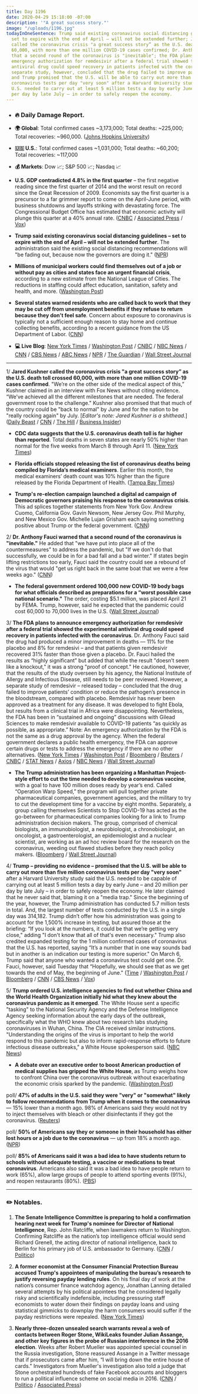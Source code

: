 ```yaml
---
title: Day 1196
date: 2020-04-29 15:18:00 -07:00
description: '"A great success story."'
image: "/uploads/1196.jpg"
todayInOneSentence: Trump said existing coronavirus social distancing guidelines –
  set to expire with the end of April – will not be extended further; Jared Kushner
  called the coronavirus crisis "a great success story” as the U.S. death toll crossed
  60,000, with more than one million COVID-19 cases confirmed; Dr. Anthony Fauci warned
  that a second round of the coronavirus is "inevitable"; the FDA plans to announce
  emergency authorization for remdesivir after a federal trial showed the experimental
  antiviral drug could speed recovery in patients infected with the coronavirus; a
  separate study, however, concluded that the drug failed to improve patients' condition;
  and Trump promised that the U.S. will be able to carry out more than five million
  coronavirus tests per day "very soon" after a Harvard University study said the
  U.S. needed to carry out at least 5 million tests a day by early June – and 20 million
  per day by late July – in order to safely reopen the economy.
---
```


* ### 🔥 Daily Damage Report.

* **🌍 Global**: Total confirmed cases \~3,173,000; Total deaths: \~225,000; Total recoveries: \~960,000. ([Johns Hopkins University](https://coronavirus.jhu.edu/map.html))

* **🇺🇸 U.S.**: Total confirmed cases \~1,031,000; Total deaths: \~60,200; Total recoveries: \~117,000

* **💰 Markets**: Dow 📈; S&P 500 📈; Nasdaq 📈

* **U.S. GDP contradicted 4.8% in the first quarter** – the first negative reading since the first quarter of 2014 and the worst result on record since the Great Recession of 2009. Economists say the first quarter is a precursor to a far grimmer report to come on the April-June period, with business shutdowns and layoffs striking with devastating force. The Congressional Budget Office has estimated that economic activity will plunge this quarter at a 40% annual rate. ([CNBC](https://www.cnbc.com/2020/04/29/us-gdp-q1-2020-first-reading.html) / [Associated Press](https://apnews.com/e0d04987133c2f48992b98ace0a1e846) / [Vox](https://www.vox.com/2020/4/29/21241027/q1-gdp-report-coronavirus-recession))

* **Trump said existing coronavirus social distancing guidelines – set to expire with the end of April – will not be extended further**. The administration said the existing social distancing recommendations will "be fading out, because now the governors are doing it." ([NPR](https://www.npr.org/sections/coronavirus-live-updates/2020/04/29/848025672/white-houses-social-distancing-guidelines-will-be-fading-out-trump-says))

* **Millions of municipal workers could find themselves out of a job or without pay as cities and states face an urgent financial crisis**, according to a new estimate from the National League of Cities. The reductions in staffing could affect education, sanitation, safety and health, and more. ([Washington Post](https://www.washingtonpost.com/business/2020/04/29/cities-states-layoffs-furloughs-coronavirus/))

* **Several states warned residents who are called back to work that they may be cut off from unemployment benefits if they refuse to return because they don't feel safe**. Concern about exposure to coronavirus is typically not a sufficient enough reason to stay home and continue collecting benefits, according to a recent guidance from the US Department of Labor. ([CNN](https://www.cnn.com/2020/04/29/politics/states-reopening-unemployment-benefits/index.html))

* **💻 Live Blog**: [New York Times](https://www.nytimes.com/2020/04/29/us/coronavirus-usa-cases-deaths.html) / [Washington Post](https://www.washingtonpost.com/world/2020/04/29/coronavirus-latest-news/) / [CNBC](https://www.cnbc.com/2020/04/29/coronavirus-latest-updates.html) / [NBC News](https://www.nbcnews.com/health/health-news/live-blog/2020-04-29-coronavirus-news-n1195006) / [CNN](https://www.cnn.com/us/live-news/us-coronavirus-update-04-29-20/index.html) / [CBS News](https://www.cbsnews.com/live-updates/coronavirus-live-updates-2020-04-29/) / [ABC News](https://abcnews.go.com/Health/coronavirus-updates-us-federal-inmate-dies-covid-19/story?id=70399771) / [NPR](https://www.npr.org/sections/coronavirus-live-updates) / [The Guardian](https://www.theguardian.com/world/live/2020/apr/29/coronavirus-us-economy-covid-19-donald-trump-live) / [Wall Street Journal](https://www.wsj.com/livecoverage/latest-updates/coronavirus?mod=theme_coronavirus-ribbon)

---

1/ **Jared Kushner called the coronavirus crisis "a great success story” as the U.S. death toll crossed 60,000, with more than one million COVID-19 cases confirmed**. "We’re on the other side of the medical aspect of this,” Kushner claimed in an interview with Fox News without citing evidence. “We’ve achieved all the different milestones that are needed. The federal government rose to the challenge." Kushner also promised that that much of the country could be "back to normal" by June and for the nation to be "really rocking again" by July. \[*Editor's note: Jared Kushner is a shithead*.\] ([Daily Beast](https://www.thedailybeast.com/jared-kushner-calls-coronavirus-response-a-great-success-story-as-death-toll-nears-60000?ref=home) / [CNN](https://www.cnn.com/2020/04/29/politics/jared-kushner-coronavirus-success-story/index.html) / [The Hill](https://thehill.com/homenews/administration/495212-kushner-predicts-much-of-the-country-will-be-back-to-normal-in-june) / [Business Insider](https://www.businessinsider.com/jared-kushner-coronavirus-great-success-story-rocking-july-reopen-economy-2020-4))

* **CDC data suggests that the U.S. coronavirus death toll is far higher than reported**. Total deaths in seven states are nearly 50% higher than normal for the five weeks from March 8 through April 11. ([New York Times](https://www.nytimes.com/interactive/2020/04/28/us/coronavirus-death-toll-total.html))

* **Florida officials stopped releasing the list of coronavirus deaths being compiled by Florida’s medical examiners**. Earlier this month, the medical examiners’ death count was 10% higher than the figure released by the Florida Department of Health. ([Tampa Bay Times](https://www.tampabay.com/news/health/2020/04/29/florida-medical-examiners-were-releasing-coronavirus-death-data-the-state-made-them-stop/))

* **Trump's re-election campaign launched a digital ad campaign of Democratic governors praising his response to the coronavirus crisis**. This ad splices together statements from New York Gov. Andrew Cuomo, California Gov. Gavin Newsom, New Jersey Gov. Phil Murphy, and New Mexico Gov. Michelle Lujan Grisham  each saying something positive about Trump or the federal government. ([CNN](https://www.cnn.com/2020/04/29/politics/trump-campaign-digital-ad-coronavirus/index.html))

2/ **Dr. Anthony Fauci warned that a second round of the coronavirus is "inevitable."** He added that "we have put into place all of the countermeasures" to address the pandemic, but "If we don't do that successfully, we could be in for a bad fall and a bad winter." If states begin lifting restrictions too early, Fauci said the country could see a rebound of the virus that would "get us right back in the same boat that we were a few weeks ago." ([CNN](https://www.cnn.com/2020/04/29/health/us-coronavirus-wednesday/index.html))

* **The federal government ordered 100,000 new COVID-19 body bags for what officials described as preparations for a “worst possible case national scenario."** The order, costing $5.1 million, was placed April 21 by FEMA. Trump, however, said he expected that the pandemic could cost 60,000 to 70,000 lives in the U.S. ([Wall Street Journal](https://www.wsj.com/articles/u-s-buys-more-body-bags-preparing-for-worst-case-cornavirus-scenario-11588172780))

3/ **The FDA plans to announce emergency authorization for remdesivir after a federal trial showed the experimental antiviral drug could speed recovery in patients infected with the coronavirus**. Dr. Anthony Fauci said the drug had produced a minor improvement in deaths — 11% for the placebo and 8% for remdesivi – and that patients given remdesivir recovered 31% faster than those given a placebo. Dr. Fauci hailed the results as “highly significant” but added that while the result "doesn’t seem like a knockout," it was a strong "proof of concept." He cautioned, however, that the results of the study overseen by his agency, the National Institute of Allergy and Infectious Disease, still needs to be peer reviewed. However, a separate study of remdesivir – released today – concluded that the drug failed to improve patients’ condition or reduce the pathogen’s presence in the bloodstream, compared with placebo. Remdesivir has never been approved as a treatment for any disease. It was developed to fight Ebola, but results from a clinical trial in Africa were disappointing. Nevertheless, the FDA has been in “sustained and ongoing” discussions with Gilead Sciences to make remdesivir available to COVID-19 patients “as quickly as possible, as appropriate.” Note: An emergency authorization by the FDA is not the same as a drug approval by the agency. When the federal government declares a public health emergency, the FDA can approve certain drugs or tests to address the emergency if there are no other alternatives. ([New York Times](https://www.nytimes.com/2020/04/29/health/gilead-remdesivir-coronavirus.html?action=click&module=Spotlight&pgtype=Homepage) / [Washington Post](https://www.washingtonpost.com/business/2020/04/29/gilead-says-positive-results-coronavirus-drug-remdesivir-will-be-released-by-nih/) / [Bloomberg](https://www.bloomberg.com/news/articles/2020-04-29/gilead-remdesivir-trial-for-covid-19-has-met-primary-endpoint?sref=MIBMEEoj) / [Reuters](https://www.reuters.com/article/us-health-coronavirus-gilead-remdesivir/gilead-says-remdesivir-shows-improvement-in-covid-19-patients-when-used-early-idUSKBN22B1T9) / [CNBC](https://www.cnbc.com/2020/04/29/gilead-reports-positive-data-on-remdesivir-coronavirus-drug-trial.html) / [STAT News](https://www.statnews.com/2020/04/29/gilead-says-critical-study-of-covid-19-drug-shows-patients-are-responding-to-treatment/) / [Axios](https://www.axios.com/gileads-remdesivir-clinical-trials-nih-4644e623-e4d6-4181-bdaa-c35281374e93.html) / [NBC News](https://www.nbcnews.com/health/health-news/coronavirus-drug-remdesivir-shows-promise-large-trial-n1195171) / [Wall Street Journal](https://www.wsj.com/articles/gilead-says-remdesivir-as-effective-treating-severe-covid-19-in-shorter-period-11588166509?mod=hp_lead_pos4))

* **The Trump administration has been organizing a Manhattan Project-style effort to cut the time needed to develop a coronavirus vaccine**, with a goal to have 100 million doses ready by year’s end. Called “Operation Warp Speed,” the program will pull together private pharmaceutical companies, government agencies, and the military to try to cut the development time for a vaccine by eight months. Separately, a group calling themselves Scientists to Stop COVID-19 has acted as the go-between for pharmaceutical companies looking for a link to Trump administration decision makers. The group, comprised of chemical biologists, an immunobiologist, a neurobiologist, a chronobiologist, an oncologist, a gastroenterologist, an epidemiologist and a nuclear scientist, are working as an ad hoc review board for the research on the coronavirus, weeding out flawed studies before they reach policy makers. ([Bloomberg](https://www.bloomberg.com/news/articles/2020-04-29/trump-s-operation-warp-speed-aims-to-rush-coronavirus-vaccine?sref=MIBMEEoj) / [Wall Street Journal](https://www.wsj.com/articles/the-secret-group-of-scientists-and-billionaires-pushing-trump-on-a-covid-19-plan-11587998993))

4/ **Trump – providing no evidence – promised that the U.S. will be able to carry out more than five million coronavirus tests per day "very soon"** after a Harvard University study said the U.S. needed to be capable of carrying out at least 5 million tests a day by early June – and 20 million per day by late July – in order to safely reopen the economy. He later claimed that he never said that, blaming it on a "media trap." Since the beginning of the year, however, the Trump administration has conducted 5.7 million tests in total. And, the largest number of tests conducted by the U.S. in a single day was 314,182. Trump didn’t offer how his administration was going to account for the 1,500% increase in testing, but assured those at the briefing: “If you look at the numbers, it could be that we’re getting very close," adding "I don't know that all of that's even necessary." Trump also credited expanded testing for the 1 million confirmed cases of coronavirus that the U.S. has reported, saying “It’s a number that in one way sounds bad but in another is an indication our testing is more superior." On March 6, Trump said that anyone who wanted a coronavirus test could get one. Dr. Fauci, however, said Tuesday that “Hopefully, we should see that as we get towards the end of May, the beginning of June." ([Time](https://time.com/5828843/trump-coronavirus-testing-giroir/) / [Washington Post](https://www.washingtonpost.com/politics/2020/04/29/fauci-coronavirus-tests-month-away/) / [Bloomberg](https://www.bloomberg.com/news/articles/2020-04-29/trump-credits-testing-for-u-s-surpassing-1-million-virus-cases?sref=MIBMEEoj) / [CNN](https://www.cnn.com/2020/04/29/politics/donald-trump-coronavirus-messaging/index.html) / [CBS News](https://www.cbsnews.com/news/trump-backtracks-5-million-tests-day/) / [Vox](https://www.vox.com/2020/4/29/21241120/trump-us-coronavirus-testing-problem))

5/ **Trump ordered U.S. intelligence agencies to find out whether China and the World Health Organization initially hid what they knew about the coronavirus pandemic as it emerged**. The White House sent a specific "tasking" to the National Security Agency and the Defense Intelligence Agency seeking information about the early days of the outbreak, specifically what the WHO knew about two research labs studying coronaviruses in Wuhan, China. The CIA received similar instructions. "Understanding the origins of the virus is important to help the world respond to this pandemic but also to inform rapid-response efforts to future infectious disease outbreaks," a White House spokesperson said. ([NBC News](https://www.nbcnews.com/politics/national-security/trump-administration-asks-intelligence-agencies-find-out-whether-china-who-n1194451))

* **A debate over an executive order to boost American production of medical supplies has gripped the White House**, as Trump weighs how to confront China over the coronavirus outbreak without exacerbating the economic crisis sparked by the pandemic. ([Washington Post](https://www.washingtonpost.com/business/2020/04/29/white-house-aides-torn-over-trade-hawks-proposal-president-trump-weighs-action-china/))

poll/ **47% of adults in the U.S. said they were "very" or "somewhat" likely to follow recommendations from Trump when it comes to the coronavirus** — 15% lower than a month ago. 98% of Americans said they would not try to inject themselves with bleach or other disinfectants if they got the coronavirus. ([Reuters](https://www.reuters.com/article/us-usa-election-poll-idUSKCN22A3CK))

poll/ **50% of Americans say they or someone in their household has either lost hours or a job due to the coronavirus** — up from 18% a month ago. ([NPR](https://www.npr.org/2020/04/29/847517729/poll-half-of-americans-financially-affected-by-coronavirus))

poll/ **85% of Americans said it was a bad idea to have students return to schools without adequate testing, a vaccine or medications to treat coronavirus**. Americans also said it was a bad idea to have people return to work (65%), allow large groups of people to attend sporting events (91%), and reopen restaurants (80%). ([PBS](https://www.pbs.org/newshour/politics/despite-widespread-economic-hardship-most-americans-not-ready-to-reopen-poll-says))

---

### ✏️ Notables.

1. **The Senate Intelligence Committee is preparing to hold a confirmation hearing next week for Trump's nominee for Director of National Intelligence**, Rep. John Ratcliffe, when lawmakers return to Washington. Confirming Ratcliffe as the nation’s top intelligence official would send Richard Grenell, the acting director of national intelligence, back to Berlin for his primary job of U.S. ambassador to Germany. ([CNN](https://www.cnn.com/2020/04/29/politics/ratcliffe-dni-confirmation-hearing/index.html) / [Politico](https://www.politico.com/news/2020/04/29/senate-john-ratcliffe-confirmation-hearing-221368))

2. **A former economist at the Consumer Financial Protection Bureau accused Trump's appointees of manipulating the bureau’s research to justify reversing payday lending rules**. On his final day of work at the nation’s consumer finance watchdog agency, Jonathan Lanning detailed several attempts by his political apointees that he considered legally risky and scientifically indefensible, including pressuring staff economists to water down their findings on payday loans and using statistical gimmicks to downplay the harm consumers would suffer if the payday restrictions were repealed. ([New York Times](https://www.nytimes.com/2020/04/29/business/cfpb-payday-loans-rules.html))

3. **Nearly three-dozen unsealed search warrants reveal a web of contacts between Roger Stone, WikiLeaks founder Julian Assange, and other key figures in the probe of Russian interference in the 2016 election**. Weeks after Robert Mueller was appointed special counsel in the Russia investigation, Stone reassured Assange in a Twitter message that if prosecutors came after him, “I will bring down the entire house of cards." Investigators from Mueller's investigation also told a judge that Stone orchestrated hundreds of fake Facebook accounts and bloggers to run a political influence scheme on social media in 2016. ([CNN](https://www.cnn.com/2020/04/28/politics/doj-roger-stone-warrants-lawsuit/) / [Politico](https://www.politico.com/news/2020/04/28/roger-stone-search-warrants-assange-219908) / [Associated Press](https://apnews.com/ce9a4541f903109079900528d9f0a9e7))